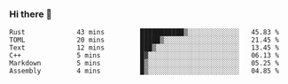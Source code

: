 ### Hi there 👋

<!--
**berkus/berkus** is a ✨ _special_ ✨ repository because its `README.md` (this file) appears on your GitHub profile.

Here are some ideas to get you started:

- 🔭 I’m currently working on ...
- 🌱 I’m currently learning ...
- 👯 I’m looking to collaborate on ...
- 🤔 I’m looking for help with ...
- 💬 Ask me about ...
- 📫 How to reach me: ...
- 😄 Pronouns: ...
- ⚡ Fun fact: ...
-->

<!--START_SECTION:waka-->

```text
Rust             43 mins         ███████████▒░░░░░░░░░░░░░   45.83 %
TOML             20 mins         █████▒░░░░░░░░░░░░░░░░░░░   21.45 %
Text             12 mins         ███▒░░░░░░░░░░░░░░░░░░░░░   13.45 %
C++              5 mins          █▓░░░░░░░░░░░░░░░░░░░░░░░   06.13 %
Markdown         5 mins          █▒░░░░░░░░░░░░░░░░░░░░░░░   05.25 %
Assembly         4 mins          █▒░░░░░░░░░░░░░░░░░░░░░░░   04.85 %
```

<!--END_SECTION:waka-->
